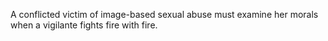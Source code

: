  A conflicted victim of image-based sexual abuse must examine her morals when a vigilante fights fire with fire.